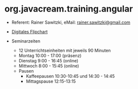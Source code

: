 # org.javacream.training.angular

* Referent: Rainer Sawitzki, eMail: rainer.sawitzki@gmail.com

* [Digitales Flipchart](https://docs.google.com/presentation/d/1vjMAx7IwuN_mUNuxXA43bkRoDEpZVo6H-DzC5Z-KNSU/edit?usp=sharing)

* Seminarzeiten
  * 12 Unterrichtseinheiten mit jeweils 90 Minuten
  * Montag 10:00 - 17:00 (präsenz)
  * Dienstag 9:00 - 16:45 (online)
  * Mittwoch 8:00 - 15:45 (online)
  * Pausen
    * Kaffeepausen 10:30-10:45 und 14:30 - 14:45
    * Mittagspause 12:15-13:15
